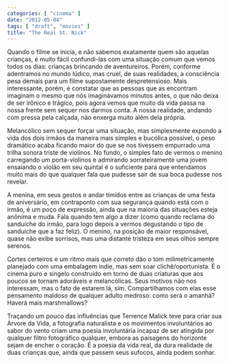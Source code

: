 ```yaml
---
categories: [ "cinema" ]
date: "2012-05-04"
tags: [ "draft", "movies" ]
title: "The Real St. Nick"
---
```

Quando o filme se inicia, e não sabemos exatamente quem são aquelas
crianças, é muito fácil confundi-las com uma situação comum que
vemos todos os dias: crianças brincando de aventureiros. Porém, conforme
adentramos no mundo lúdico, mas cruel, de suas realidades, a consciência
pesa demais para um filme supostamente despretensioso. Mais interessante,
porém, é constatar que as pessoas que as encontram imaginam o mesmo
que nós imaginávamos minutos antes, o que não deixa de ser irônico
e trágico, pois agora vemos que muito da vida passa na nossa frente
sem sequer nos darmos conta. A nossa realidade, andando com pressa pela
calçada, não enxerga muito além dela própria.

Melancólico sem sequer forçar uma situação, mas simplesmente expondo
a vida dos dois irmãos da maneira mais simples e bucólica possível,
o peso dramático acaba ficando maior do que se nos tivessem empurrado
uma trilha sonora triste de violinos. No fundo, o simples fato de vermos o
menino carregando um porta-violinos e admirando sorrateiramente uma jovem
ensaiando o violão em seu quintal é o suficiente para que entendamos
muito mais do que qualquer fala que pudesse sair de sua boca pudesse
nos revelar.

A menina, em seus gestos e andar tímidos entre as crianças de uma festa
de aniversário, em contraponto com sua segurança quando está com o
irmão, é um poço de expressão, ainda que na maioria das situações
esteja anônima e muda. Fala quando tem algo a dizer (como quando reclama
do sanduíche do irmão, para logo depois a vermos degustando o tipo de
sanduíche que a faz feliz). O menino, na posição de maior responsável,
quase não exibe sorrisos, mas uma distante tristeza em seus olhos sempre
serenos.

Cortes certeiros e um ritmo mais que correto dão o tom milimetricamente
planejado com uma embalagem indie, mas sem soar clichê/oportunista. É
o cinema puro e singelo construído em torno de duas criaturas que
aos poucos se tornam adoráveis e melancólicas. Seus motivos não
nos interessam, mas o fato de estarem lá, sim. Compartilhamos com
elas esse pensamento maldoso de qualquer adulto medroso: como será o
amanhã? Haverá mais marshmallows?

Traçando um pouco das influências que Terrence Malick teve para
criar sua Árvore da Vida, a fotografia naturalista e os movimentos
involuntários ao sabor do vento criam uma poesia involuntária incapaz
de ser atingida por qualquer filtro fotográfico qualquer, embora as
paisagens do horizonte sejam de encher o coração. É a poesia da vida
real, da dura realidade de duas crianças que, ainda que passem seus
sufocos, ainda podem sonhar.

